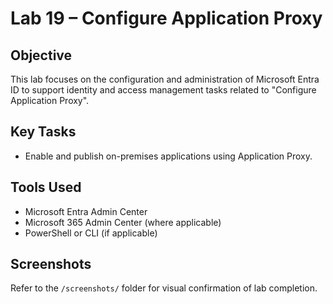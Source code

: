 # Lab 19 – Configure Application Proxy

## Objective
This lab focuses on the configuration and administration of Microsoft Entra ID to support identity and access management tasks related to "Configure Application Proxy".

## Key Tasks
- Enable and publish on-premises applications using Application Proxy.

## Tools Used
- Microsoft Entra Admin Center
- Microsoft 365 Admin Center (where applicable)
- PowerShell or CLI (if applicable)

## Screenshots
Refer to the `/screenshots/` folder for visual confirmation of lab completion.
